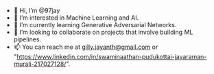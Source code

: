 - 👋 Hi, I’m @97jay
- 👀 I’m interested in Machine Learning and AI.
- 🌱 I’m currently learning Generative Adversarial Networks.
- 💞️ I’m looking to collaborate on projects that involve building ML pipelines.
- 📫 You can reach me at gilly.jayanth@gmail.com or "https://www.linkedin.com/in/swaminaathan-pudukottai-jayaraman-murali-217027128/".

<!---
97jay/97jay is a ✨ special ✨ repository because its `README.md` (this file) appears on your GitHub profile.
You can click the Preview link to take a look at your changes.
--->
